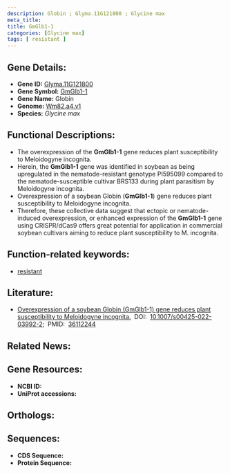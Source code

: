 ```yaml
---
description: Globin ; Glyma.11G121800 ; Glycine max
meta_title:
title: GmGlb1-1
categories: [Glycine max]
tags: [ resistant ]
---
```


## Gene Details:
- **Gene ID:** [Glyma.11G121800]()
- **Gene Symbol:** <u>GmGlb1-1</u>
- **Gene Name:** Globin
- **Genome:** [Wm82.a4.v1]()
- **Species:** *Glycine max*

## Functional Descriptions:
   - The overexpression of the **GmGlb1-1** gene reduces plant susceptibility to Meloidogyne incognita.
   - Herein, the **GmGlb1-1** gene was identified in soybean as being upregulated in the nematode-resistant genotype PI595099 compared to the nematode-susceptible cultivar BRS133 during plant parasitism by Meloidogyne incognita.
   - Overexpression of a soybean Globin (**GmGlb1-1**) gene reduces plant susceptibility to Meloidogyne incognita.
   - Therefore, these collective data suggest that ectopic or nematode-induced overexpression, or enhanced expression of the **GmGlb1-1** gene using CRISPR/dCas9 offers great potential for application in commercial soybean cultivars aiming to reduce plant susceptibility to M. incognita.

## Function-related keywords:
   - [resistant](/tags/resistant/)

## Literature:
   - [Overexpression of a soybean Globin (GmGlb1-1) gene reduces plant susceptibility to Meloidogyne incognita.](https://doi.org/10.1007/s00425-022-03992-2)&nbsp;&nbsp;DOI:&nbsp;&nbsp;[10.1007/s00425-022-03992-2](https://doi.org/10.1007/s00425-022-03992-2);&nbsp;&nbsp;PMID:&nbsp;&nbsp;[36112244](https://pubmed.ncbi.nlm.nih.gov/36112244/)

## Related News:

## Gene Resources:
- **NCBI ID:**  [](https://www.ncbi.nlm.nih.gov/gene/?term=)
- **UniProt accessions:**  [](https://www.uniprot.org/uniprotkb//entry)

## Orthologs:

## Sequences:
- **CDS Sequence:**
- **Protein Sequence:**
